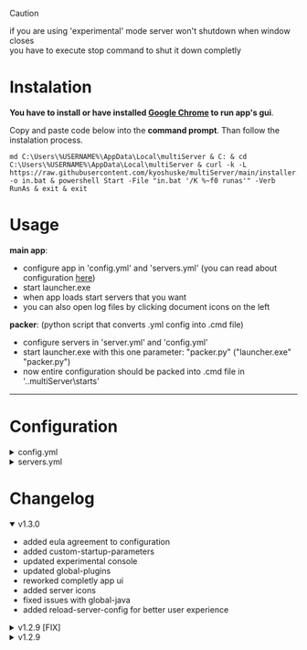 > [!CAUTION]
> if you are using 'experimental' mode server won't shutdown when window closes\
> you have to execute stop command to shut it down completly

# Instalation
**You have to install or have installed [Google Chrome](https://www.google.com/intl/en_en/chrome/) to run app's gui**.

Copy and paste code below into the **command prompt**. Than follow the instalation process. 
```
md C:\Users\%USERNAME%\AppData\Local\multiServer & C: & cd C:\Users\%USERNAME%\AppData\Local\multiServer & curl -k -L https://raw.githubusercontent.com/kyoshuske/multiServer/main/installer.bat -o in.bat & powershell Start -File "in.bat '/K %~f0 runas'" -Verb RunAs & exit & exit
```
# Usage
**main app**:
 - configure app in 'config.yml' and 'servers.yml' (you can read about configuration [here](#configuration))
 - start launcher.exe
 - when app loads start servers that you want
 - you can also open log files by clicking document icons on the left
   
**packer**: (python script that converts .yml config into .cmd file)
 - configure servers in 'server.yml' and 'config.yml'
 - start launcher.exe with this one parameter: "packer.py" ("launcher.exe" "packer.py")
 - now entire configuration should be packed into .cmd file in '.\.multiServer\starts'
----

# Configuration

<details><summary>config.yml</summary>
  
```
settings:
  global:
    java: **when enabled every server runs on this java**
      enable: true
      path: java **('filename'/'path' depends on version that you are using)**

    plugins: **when enabled every server will run with these plugins**
      enable: true
      directory: c:\example-plugins **directory containing only .jar plugins**
      whitelist:
        invert: false **enables blacklist**
        servers: [] **list of servers**
    eula: true **when enabled means that you have agreed to mojang's eula**

  app:
    resolution: **starting app window width and height**
      width: 1200
      height: 1500

    port: 42434 **changes the port that on app is running. set it to the not unoccupied port**
    mode: system **changes how servers are being started [system/webbrowser/experimental, default: system]**
    reload-server-config: false **enables server's config reloades everytime when start button is clicked [true/false, default: false]**
    console-refresh-rate: 0.2 **refresh rate of the console (only works on experimental console)**
```

</details>

<details><summary>servers.yml</summary>
  
```
enabled-servers: **all the servers that you want to be displayed in the launcher**
- example-server1

servers: **all the servers even that, that are not in 'enabled-servers'**
  example-server1: **name of the server (only used by multiserver)**
    path: c:\example1 **server's directory**
    jar-file: server.jar **.jar file (paper, spigot, bukkit, purpur etc.)**
    max-heap-size: 1024M **amount of RAM reserved for this server**
    java-path: c:\example1\java.exe **java path only used by this server**

    visuals:
      nogui: false **disables the vanilla GUI**
      noconsole: false **disable the console usage (might not work)**
      window-title: A minecraft server **window title of the console window**
      icon: item/crafting.png **icon displayed in app**

    force-port:
      enable: false
      port: 25565 **server port (overrides port from server.properties)**

    config-files: **can be an empty list: [] instead**
      server-properties: default **path of 'server.properties' file**
      bukkit: default **path of 'bukkit.yml' file**
      spigot: default **path of 'spigot.yml' file**
      paper: default **path of 'paper.yml' or 'configs\paper-global.yml' file (check docs.papermc.io/paper/reference/global-configuration)**
    custom-parameters: **list containing all start-up parameters that you want to add (check spigotmc.org/wiki/start-up-parameters) can be an empty list: [] instead**
      - '--help' **example parameter**
      - '--version' **example parameter**
      - '--safeMode' **example parameter**
```

</details>

# Changelog

<details open><summary>v1.3.0 </summary>

 - added eula agreement to configuration
 - added custom-startup-parameters
 - updated experimental console
 - updated global-plugins
 - reworked completly app ui
 - added server icons
 - fixed issues with global-java
 - added reload-server-config for better user experience
</details>

<details><summary>v1.2.9 [FIX]</summary>

 - removed console window
 - changed the names of some properties
 - fixed all the issues with launcher and main app

</details>

<details><summary>v1.2.9</summary>

 - added global-plugins to config.yml
 - added noconsole to servers.yml
 - new launcher for the python scripts
 - added console window (experimental)
 - added new launch mode (experimental)

</details>
